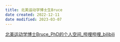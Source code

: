 ```yaml
---
title: 北美运动学博士生Bruce
date created: 2022-12-11
date modified: 2023-03-07
---
```


[北美运动学博士Bruce_PhD的个人空间_哔哩哔哩_bilibili](https://space.bilibili.com/1387592680/?spm_id_from=333.999.0.0)
